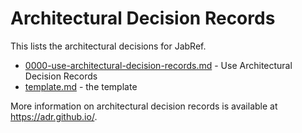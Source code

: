 # Architectural Decision Records

This lists the architectural decisions for JabRef.

- [0000-use-architectural-decision-records.md](0000-use-architectural-decision-records) - Use Architectural Decision Records
- [template.md](template/) - the template

More information on architectural decision records is available at <https://adr.github.io/>.
